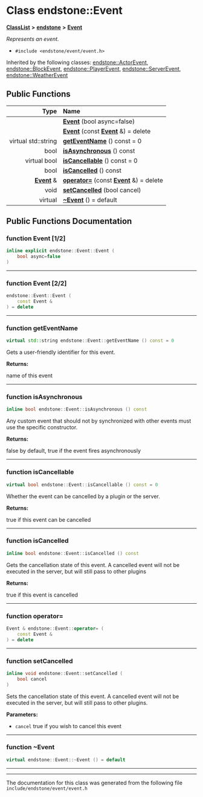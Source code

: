 

# Class endstone::Event



[**ClassList**](annotated.md) **>** [**endstone**](namespaceendstone.md) **>** [**Event**](classendstone_1_1Event.md)



_Represents an event._ 

* `#include <endstone/event/event.h>`





Inherited by the following classes: [endstone::ActorEvent](classendstone_1_1ActorEvent.md),  [endstone::BlockEvent](classendstone_1_1BlockEvent.md),  [endstone::PlayerEvent](classendstone_1_1PlayerEvent.md),  [endstone::ServerEvent](classendstone_1_1ServerEvent.md),  [endstone::WeatherEvent](classendstone_1_1WeatherEvent.md)
































## Public Functions

| Type | Name |
| ---: | :--- |
|   | [**Event**](#function-event-12) (bool async=false) <br> |
|   | [**Event**](#function-event-22) (const [**Event**](classendstone_1_1Event.md) &) = delete<br> |
| virtual std::string | [**getEventName**](#function-geteventname) () const = 0<br> |
|  bool | [**isAsynchronous**](#function-isasynchronous) () const<br> |
| virtual bool | [**isCancellable**](#function-iscancellable) () const = 0<br> |
|  bool | [**isCancelled**](#function-iscancelled) () const<br> |
|  [**Event**](classendstone_1_1Event.md) & | [**operator=**](#function-operator) (const [**Event**](classendstone_1_1Event.md) &) = delete<br> |
|  void | [**setCancelled**](#function-setcancelled) (bool cancel) <br> |
| virtual  | [**~Event**](#function-event) () = default<br> |




























## Public Functions Documentation




### function Event [1/2]

```C++
inline explicit endstone::Event::Event (
    bool async=false
) 
```




<hr>



### function Event [2/2]

```C++
endstone::Event::Event (
    const Event &
) = delete
```




<hr>



### function getEventName 


```C++
virtual std::string endstone::Event::getEventName () const = 0
```



Gets a user-friendly identifier for this event.




**Returns:**

name of this event 





        

<hr>



### function isAsynchronous 


```C++
inline bool endstone::Event::isAsynchronous () const
```



Any custom event that should not by synchronized with other events must use the specific constructor.




**Returns:**

false by default, true if the event fires asynchronously 





        

<hr>



### function isCancellable 


```C++
virtual bool endstone::Event::isCancellable () const = 0
```



Whether the event can be cancelled by a plugin or the server.




**Returns:**

true if this event can be cancelled 





        

<hr>



### function isCancelled 


```C++
inline bool endstone::Event::isCancelled () const
```



Gets the cancellation state of this event. A cancelled event will not be executed in the server, but will still pass to other plugins




**Returns:**

true if this event is cancelled 





        

<hr>



### function operator= 

```C++
Event & endstone::Event::operator= (
    const Event &
) = delete
```




<hr>



### function setCancelled 


```C++
inline void endstone::Event::setCancelled (
    bool cancel
) 
```



Sets the cancellation state of this event. A cancelled event will not be executed in the server, but will still pass to other plugins.




**Parameters:**


* `cancel` true if you wish to cancel this event 




        

<hr>



### function ~Event 

```C++
virtual endstone::Event::~Event () = default
```




<hr>

------------------------------
The documentation for this class was generated from the following file `include/endstone/event/event.h`

